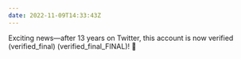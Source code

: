```yaml
---
date: 2022-11-09T14:33:43Z
---
```


Exciting news—after 13 years on Twitter, this account is now verified (verified_final) (verified_final_FINAL)! 🎉
